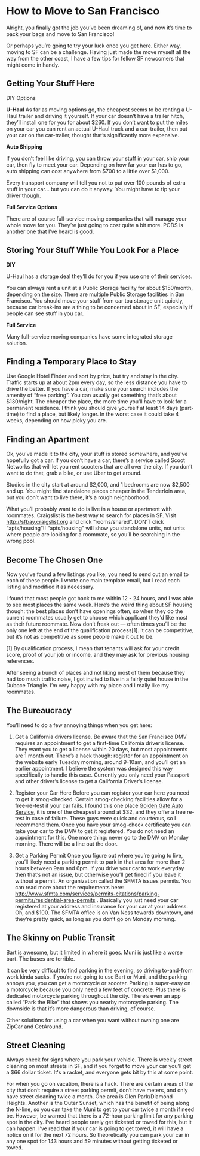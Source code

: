 # How to Move to San Francisco

Alright, you finally got the job you’ve been dreaming of, and now it’s time to pack your bags and move to San Francisco!

Or perhaps you’re going to try your luck once you get here. Either way, moving to SF can be a challenge. Having just made the move myself all the way from the other coast, I have a few tips for fellow SF newcomers that might come in handy. 

## Getting Your Stuff Here

DIY Options

**U-Haul**
As far as moving options go, the cheapest seems to be renting a U-Haul trailer and driving it yourself. If your car doesn’t have a trailer hitch, they’ll install one for you for about $260. If you don’t want to put the miles on your car you can rent an actual U-Haul truck and a car-trailer, then put your car on the car-trailer, thought that’s significantly more expensive.

**Auto Shipping**

If you don’t feel like driving, you can throw your stuff in your car, ship your car, then fly to meet your car. Depending on how far your car has to go, auto shipping can cost anywhere from $700 to a little over $1,000.

Every transport company will tell you not to put over 100 pounds of extra stuff in your car… but you can do it anyway. You might have to tip your driver though. 

**Full Service Options**

There are of course full-service moving companies that will manage your whole move for you. They’re just going to cost quite a bit more. PODS is another one that I’ve heard is good. 

## Storing Your Stuff While You Look For a Place

**DIY** 

U-Haul has a storage deal they’ll do for you if you use one of their services.

You can always rent a unit at a Public Storage facility for about $150/month, depending on the size. There are multiple Public Storage facilities in San Francisco. You should move your stuff from car toa storage unit quickly, because car break-ins are a thing to be concerned about in SF, especially if people can see stuff in you car.

**Full Service**

Many full-service moving companies have some integrated storage solution.

## Finding a Temporary Place to Stay

Use Google Hotel Finder and sort by price, but try and stay in the city. Traffic starts up at about 2pm every day, so the less distance you have to drive the better. If you have a car, make sure your search includes the amenity of “free parking”. You can usually get something that’s about $130/night. The cheaper the place, the more time you’ll have to look for a permanent residence. I think you should give yourself at least 14 days (part-time) to find a place, but likely longer. In the worst case it could take 4 weeks, depending on how picky you are.

## Finding an Apartment

Ok, you’ve made it to the city, your stuff is stored somewhere, and you’ve hopefully got a car. If you don’t have a car, there’s a service called Scoot Networks that will let you rent scooters that are all over the city. If you don’t want to do that, grab a bike, or use Uber to get around. 

Studios in the city start at around $2,000, and 1 bedrooms are now $2,500 and up. You might find standalone places cheaper in the Tenderloin area, but you don’t want to live there, it’s a rough neighborhood.

What you’ll probably want to do is live in a house or apartment with roommates. Craigslist is the best way to search for places in SF. Visit http://sfbay.craigslist.org and click “rooms/shared”. DON’T click “apts/housing”!! “apts/housing” will show you standalone units, not units where people are looking for a roommate, so you’ll be searching in the wrong pool.

## Become The Chosen One

Now you’ve found a few listings you like, you need to send out an email to each of these people. I wrote one main template email, but I read each listing and modified it as necessary.

I found that most people got back to me within 12 - 24 hours, and I was able to see most places the same week. Here’s the weird thing about SF housing though: the best places don’t have openings often, so when they do the current roommates usually get to choose which applicant they’d like most as their future roommate. Now don’t freak out — often times you’ll be the only one left at the end of the qualification process[1]. It can be competitive, but it’s not as competitive as some people make it out to be. 

[1] By qualification process, I mean that tenants will ask for your credit score, proof of your job or income, and they may ask for previous housing references. 

After seeing a bunch of places and not liking most of them because they had too much traffic noise, I got invited to live in a fairly quiet house in the Duboce Triangle. I’m very happy with my place and I really like my roommates.

## The Bureaucracy 

You’ll need to do a few annoying things when you get here:

1. Get a California drivers license. 
Be aware that the San Francisco DMV requires an appointment to get a first-time California driver’s license. They want you to get a license within 20 days, but most appointments are 1 month out. There’s a hack though: register for an appointment on the website early Tuesday morning, around 9-10am, and you’ll get an earlier appointment. I believe the system was designed this way specifically to handle this case. Currently you only need your Passport and other driver’s license to get a California Driver’s license.

2. Register your Car Here
Before you can register your car here you need to get it smog-checked. Certain smog-checking facilities allow for a free-re-test if your car fails. I found this one place [Golden Gate Auto Service](http://www.ggsmog.com/), it is one of the cheapest around at $32, and they offer a free re-test in case of failure. These guys were quick and courteous, so I recommend them. Once you have your smog-check certificate you can take your car to the DMV to get it registered. You do not need an appointment for this. One more thing: never go to the DMV on Monday morning. There will be a line out the door. 

3. Get a Parking Permit
Once you figure out where you’re going to live, you’ll likely need a parking permit to park in that area for more than 2 hours between 9am and 6pm. If you drive your car to work everyday then that’s not an issue, but otherwise you’ll get fined if you leave it without a permit. An organization called the SFMTA issues permits. You can read more about the requirements here: http://www.sfmta.com/services/permits-citations/parking-permits/residential-area-permits . Basically you just need your car registered at your address and insurance for your car at your address. Oh, and $100. The SFMTA office is on Van Ness towards downtown, and they’re pretty quick, as long as you don’t go on Monday morning.

## The Skinny on Public Transit

Bart is awesome, but it limited in where it goes. Muni is just like a worse bart. The buses are terrible.

It can be very difficult to find parking in the evening, so driving to-and-from work kinda sucks. If you’re not going to use Bart or Muni, and the parking annoys you, you can get a motorcycle or scooter. Parking is super-easy on a motorcycle because you only need a few feet of concrete. Plus there is dedicated motorcycle parking throughout the city. There’s even an app called “Park the Bike” that shows you nearby motorcycle parking.  The downside is that it’s more dangerous than driving, of course.

Other solutions for using a car when you want without owning one are ZipCar and GetAround.

## Street Cleaning

Always check for signs where you park your vehicle. There is weekly street cleaning on most streets in SF, and if you forget to move your car you’ll get a $66 dollar ticket. It's a racket, and everyone gets bit by this at some point. 

For when you go on vacation, there is a hack. There are certain areas of the city that don’t require a street parking permit, don’t have meters, and only have street cleaning twice a month. One area is Glen Park/Diamond Heights. Another is the Outer Sunset, which has the benefit of being along the N-line, so you can take the Muni to get to your car twice a month if need be. However, be warned that there is a 72-hour parking limit for any parking spot in the city. I’ve heard people rarely get ticketed or towed for this, but it can happen. I’ve read that if your car is going to get towed, it will have a notice on it for the next 72 hours. So theoretically you can park your car in any one spot for 143 hours and 59 minutes without getting ticketed or towed.
